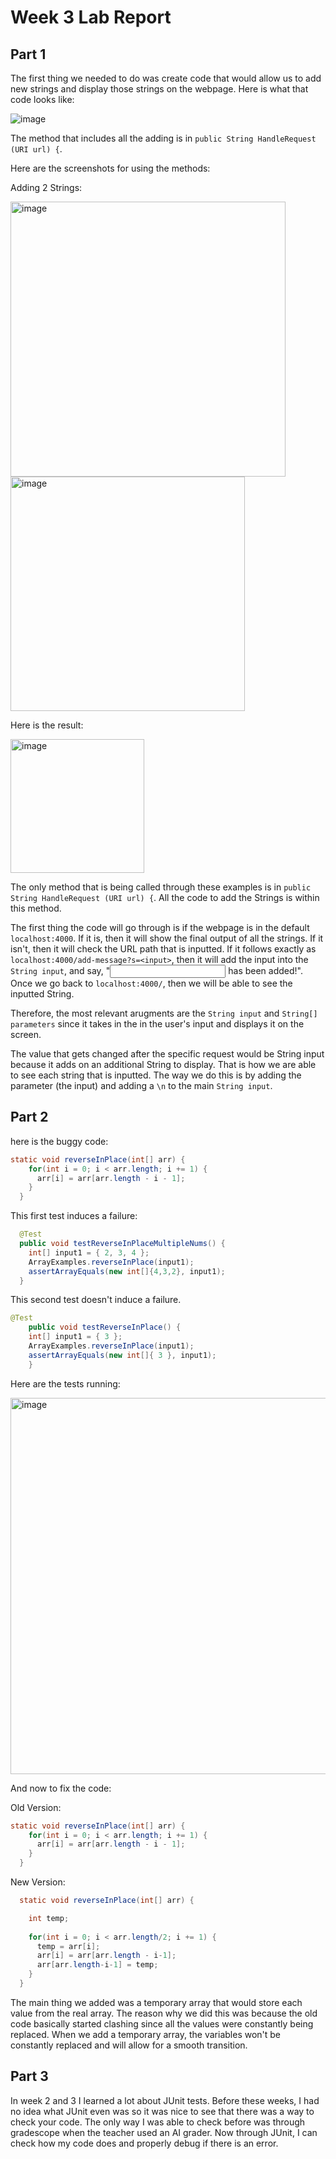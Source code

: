 # Week 3 Lab Report

## Part 1

The first thing we needed to do was create code that would allow us to add new strings and display those strings on the webpage. Here is what that code looks like: 

![image](https://user-images.githubusercontent.com/55414361/215362279-a9ab826a-ee50-4afb-862e-5f099b49ec56.png)

The method that includes all the adding is in `public String HandleRequest (URI url) {`.

Here are the screenshots for using the methods: 

Adding 2 Strings: 

<img width="440" alt="image" src="https://user-images.githubusercontent.com/55414361/215362344-d3e016cd-8d5e-44db-a1bd-3e29fead9fc9.png">

<img width="375" alt="image" src="https://user-images.githubusercontent.com/55414361/215362357-5cc1ea35-03ae-49e4-8781-a9959f43bc9c.png">

Here is the result: 

<img width="214" alt="image" src="https://user-images.githubusercontent.com/55414361/215362378-77ae29f3-eba0-49a5-926f-d03707d2aa3f.png">

The only method that is being called through these examples is in `public String HandleRequest (URI url) {`. All the code to add the Strings is within this method.

The first thing the code will go through is if the webpage is in the default `localhost:4000`. If it is, then it will show the final output of all the strings. If it isn't, 
then it will check the URL path that is inputted. If it follows exactly as `localhost:4000/add-message?s=<input>`, then it will add the input into the `String input`, 
and say, "<input> has been added!". Once we go back to `localhost:4000/`, then we will be able to see the inputted String. 

Therefore, the most relevant arugments are the `String input` and `String[] parameters` since it takes in the in the user's input and displays it on the screen. 

The value that gets changed after the specific request would be String input because it adds on an additional String to display. That is how we are able to see each string
that is inputted. The way we do this is by adding the parameter (the input) and adding a `\n` to the main `String input`.

## Part 2

here is the buggy code: 

``` Java
static void reverseInPlace(int[] arr) {
    for(int i = 0; i < arr.length; i += 1) {
      arr[i] = arr[arr.length - i - 1];
    }
  }
```

This first test induces a failure:  

``` Java
  @Test
  public void testReverseInPlaceMultipleNums() {
    int[] input1 = { 2, 3, 4 };
    ArrayExamples.reverseInPlace(input1);
    assertArrayEquals(new int[]{4,3,2}, input1);
  }
```

This second test doesn't induce a failure. 

``` Java
@Test 
	public void testReverseInPlace() {
    int[] input1 = { 3 };
    ArrayExamples.reverseInPlace(input1);
    assertArrayEquals(new int[]{ 3 }, input1);
	}
```

Here are the tests running: 

<img width="602" alt="image" src="https://user-images.githubusercontent.com/55414361/215364373-b88b89f0-8d1f-450b-9e97-70a370a14c06.png">

And now to fix the code: 

Old Version:
``` Java
static void reverseInPlace(int[] arr) {
    for(int i = 0; i < arr.length; i += 1) {
      arr[i] = arr[arr.length - i - 1];
    }
  }
```
New Version:
``` Java
  static void reverseInPlace(int[] arr) {

    int temp;
    
    for(int i = 0; i < arr.length/2; i += 1) {
      temp = arr[i];
      arr[i] = arr[arr.length - i-1];
      arr[arr.length-i-1] = temp;
    }
  }
```

The main thing we added was a temporary array that would store each value from the real array. The reason why we did this was because the old code basically started clashing since all the values were constantly being replaced. When we add a temporary array, the variables won't be constantly replaced and will allow for a smooth transition. 

## Part 3

In week 2 and 3 I learned a lot about JUnit tests. Before these weeks, I had no idea what JUnit even was so it was nice to see that there was a way to check your code. The only way I was able to check before was through gradescope when the teacher used an AI grader. Now through JUnit, I can check how my code does and properly debug if there is an error. 


